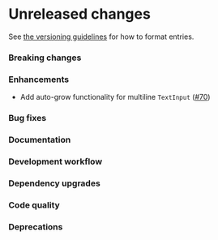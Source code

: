 # Unreleased changes

See [the versioning guidelines](VERSIONING.md) for how to format entries.

### Breaking changes

### Enhancements

-   Add auto-grow functionality for multiline `TextInput` ([#70](https://github.com/FieldLevel/FieldLevelPlaybook/pull/70))

### Bug fixes

### Documentation

### Development workflow

### Dependency upgrades

### Code quality

### Deprecations
